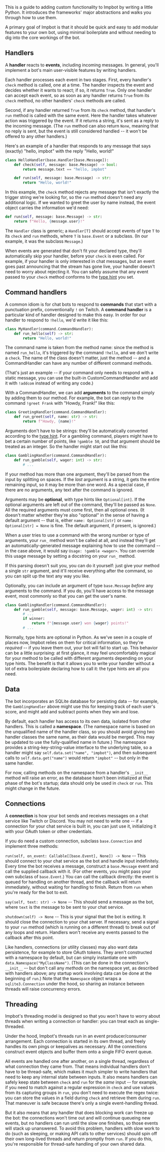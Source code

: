 This is a guide to adding custom functionality to Impbot by writing a little
Python. It introduces the frameworks' major abstractions and walks you through
how to use them.

A primary goal of Impbot is that it should be quick and easy to add modular
features to your own bot, using minimal boilerplate and without needing to dig
into the core workings of the bot.

## Handlers

A **handler** reacts to **events**, including incoming messages. In general,
you'll implement a bot's main user-visible features by writing handlers.

Each handler processes each event in two stages. First, every handler's `check`
method is called, one at a time. The handler inspects the event and decides
whether it wants to react; if so, it returns `True`. Only one handler can accept
each event, so as soon as any handler returns `True` from its `check` method, no
other handlers' `check` methods are called.

Second, if any handler returned `True` from its `check` method, that handler's
`run` method is called with the same event. Here the handler takes whatever
action was triggered by the event. If it returns a string, it's sent as a reply
to the incoming message. (The `run` method can also return `None`, meaning that
no reply is sent, but the event is still considered handled -- it won't be
offered to any other handlers.)

Here's an example of a handler that responds to any message that says (exactly)
"hello, impbot" with the reply "Hello, world!"

```python
class HelloHandler(base.Handler[base.Message]):
    def check(self, message: base.Message) -> bool:
        return message.text == "hello, impbot"

    def run(self, message: base.Message) -> str:
        return "Hello, world!"
```

In this example, the `check` method rejects any message that isn't exactly the
trigger string we're looking for, so the `run` method doesn't need any
additional logic. If we wanted to greet the user by name instead, the event
object carries the information we'd need:

```python
def run(self, message: base.Message) -> str:
    return f"Hello, {message.user}!"
```

The `Handler` class is generic; a `Handler[T]` should accept events of type `T`
to its `check` and `run` methods, where `T` is `base.Event` or a subclass. (In
our example, it was the subclass `Message`.)

When events are generated that don't fit your declared type, they'll
automatically skip your handler, before your `check` is even called. For
example, if your handler is only interested in chat messages, but an event goes
past announcing that the stream has gone live, your handler doesn't need to
worry about rejecting it. You can safely assume that any event passed to your
`check` method conforms to the
[type hint](https://docs.python.org/3/library/typing.html) you set.

## Command handlers

A common idiom is for chat bots to respond to **commands** that start with a
punctuation prefix, conventionally `!` on Twitch. A **command handler** is a
particular kind of handler designed to make this easy. In order for our handler
to respond to `!hello`, we'd write it like this:

```python
class MyHandler(command.CommandHandler):
    def run_hello(self) -> str:
        return "Hello, world!"
```

The command name is taken from the method name: since the method is named
`run_hello`, it's triggered by the command `!hello`, and we don't write a
`check`. The name of the class doesn't matter, just the method -- and a
CommandHandler can have any number of different command methods.

(That's just an example -- if your command only needs to respond with a static
message, you can use the built-in CustomCommandHandler and add it with `!addcom`
instead of writing any code.)

With a CommandHandler, we can add **arguments** to the command simply by adding
them to our method. For example, the bot can reply to the command `!greet Frank`
with "Howdy, Frank!" like this:

```python
class GreetingHandler(command.CommandHandler):
    def run_greet(self, name: str) -> str:
        return f"Howdy, {name}!"
```

Arguments don't have to be strings: they'll be automatically converted according
to the [type hint](https://docs.python.org/3/library/typing.html). For a
gambling command, players might have to bet a certain number of points, like
`!gamble 50`, and that argument should be treated as an integer. So the handler
might start out like this:

```python
class GamblingHandler(command.CommandHandler):
    def run_gamble(self, wager: int) -> str:
        # ...
```

If your method has more than one argument, they'll be parsed from the input by
splitting on spaces. If the _last_ argument is a string, it gets the entire
remaining input, so it may be more than one word. As a special case, if there
are no arguments, any text after the command is ignored.

Arguments may be **optional**, with type hints like `Optional[int]`. If the
optional arguments are left out of the command, they'll be passed as `None`. All
the required arguments must come first, then all optional ones. (It doesn't
matter whether they're also "optional" in the sense of having a default argument
-- that is, either `name: Optional[str]` or `name: Optional[str] = None` is 
fine. The default argument, if present, is ignored.) 

When a user tries to use a command with the wrong number or type of arguments,
your `run_` method won't be called at all, and instead they'll get an
automatically-generated message explaining how to use the command -- in the case
above, it would say `Usage: !gamble <wager>`. You can override this usage
message by setting a docstring on your `run_` method.

If this parsing doesn't suit you, you can do it yourself: just give your method
a single `str` argument, and it'll receive everything after the command, so you
can split up the text any way you like.

Optionally, you can include an argument of type `base.Message` _before_ any
arguments to the command. If you do, you'll have access to the message event,
most commonly so that you can get the user's name.

```python
class GamblingHandler(command.CommandHandler):
    def run_gamble(self, message: base.Message, wager: int) -> str:
        # ...
        if winner:
            return f"{message.user} won {wager} points!"
        # ...
```

Normally, type hints are optional in Python. As we've seen in a couple of places
now, Impbot relies on them for critical information, so they're _required_ -- if
you leave them out, your bot will fail to start up. This behavior can be a
little surprising: at first glance, it may feel uncomfortably magical for your
method to be called with different arguments depending on your type hints. The
benefit is that it allows you to write your handler without a lot of extra
boilerplate declaring how to call it: the type hints are all you need.

## Data

The bot incorporates an SQLite database for persisting data -- for example, the
`GamblingHandler` above might use this for keeping track of each user's score,
and might add and subtract points when they win and lose.

By default, each handler has access to its own data, isolated from other
handlers. This is called a **namespace**. (The namespace name is based on the
unqualified name of the handler class, so you should avoid giving two handler
classes the same name, as their data would be merged. This may be updated to use
the fully-qualified name in future.) The namespace provides a
string-key-string-value interface to the underlying table, so a handler might
say `self.data.set("name", "impbot")`, and then subsequent calls to
`self.data.get("name")` would return `"impbot"` -- but only in the same handler.

For now, calling methods on the namespace from a handler's `__init__` method
will raise an error, as the database hasn't been initialized at that phase of
the bot's startup; data should only be used in `check` or `run`. This might
change in the future.

## Connections

A **connection** is how your bot sends and receives messages on a chat service
like Twitch or Discord. You may not need to write one -- if a connection for
your chat service is built in, you can just use it, initializing it with your
OAuth token or other credentials.

If you do need a custom connection, subclass `base.Connection` and implement
three methods:

`run(self, on_event: Callable[[base.Event], None]) -> None` -- This should
connect to your chat service as the bot and handle input indefinitely. Every
time the bot receives a message, construct a `base.Message` event and call the
supplied callback with it. (For other events, you might pass your own subclass
of `base.Event`.) You can call the callback directly: the event is queued for
handling on another thread, and the callback will return immediately, without
waiting for handling to finish. Return from `run` when you're ready for the bot
to exit.

`say(self, text: str) -> None` -- This should send a message as the bot, where
`text` is the message to be sent to your chat service.

`shutdown(self) -> None` -- This is your signal that the bot is exiting. It
should close the connection to your chat server. If necessary, send a signal to
your `run` method (which is running on a different thread) to break out of any
loops and return. Handlers won't receive any events passed to the callback after
this point.

Like handlers, connections (or utility classes) may also want data persistence,
for example to store OAuth tokens. They aren't constructed with a namespace by
default, but can simply instantiate one with `data.Namespace("MyClassName")`.
(This can be done in the connection's `__init__` -- but don't call any _methods_
on the namespace yet, as described with handlers above; any startup work
involving data can be done at the beginning of `run`.) Note that the
`Namespace` object wraps a `sqlite3.Connection` under the hood, so sharing an
instance between threads will raise concurrency errors.

## Threading

Impbot's threading model is designed so that you won't have to worry about
threads when writing a connection or handler: you can treat each as
single-threaded.

Under the hood, Impbot's threads run in an event producer/consumer arrangement.
Each connection is started in its own thread, and freely handles its own pings
or keepalives as necessary. All the connections construct event objects and
buffer them onto a single FIFO event queue.

All events are handled one after another, on a single thread, regardless of what
connection they came from. That means individual handlers don't have to be
thread-safe, which makes it much simpler to write handlers that need to keep any
internal state between inputs. It also means handlers can safely keep state
between `check` and `run` for the _same_ input -- for example, if you need to
match against a regular expression in `check` and use values from its capturing
groups in `run`, you don't need to execute the regex twice: you can store the
values in a field during `check` and retrieve them during `run`. That maneuver
is safe because there's only a single event-handling thread.

But it also means that any handler that does blocking work can freeze up the
bot: the connections won't time out and will continue queueing new events, but
no handlers can run until the slow one finishes, so those events will stack up
unanswered. To avoid this problem, handlers with slow work to do (such as
sleeping, or making API calls to other services) should spin off their own
long-lived threads and return promptly from `run`. If you do this, you're
responsible for thread-safe handling of your own shared data.
